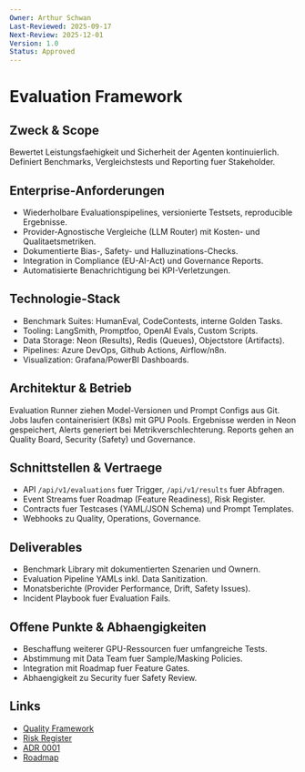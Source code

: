 ```yaml
---
Owner: Arthur Schwan
Last-Reviewed: 2025-09-17
Next-Review: 2025-12-01
Version: 1.0
Status: Approved
---
```

# Evaluation Framework

## Zweck & Scope
Bewertet Leistungsfaehigkeit und Sicherheit der Agenten kontinuierlich. Definiert Benchmarks, Vergleichstests und Reporting fuer Stakeholder.

## Enterprise-Anforderungen
- Wiederholbare Evaluationspipelines, versionierte Testsets, reproducible Ergebnisse.
- Provider-Agnostische Vergleiche (LLM Router) mit Kosten- und Qualitaetsmetriken.
- Dokumentierte Bias-, Safety- und Halluzinations-Checks.
- Integration in Compliance (EU-AI-Act) und Governance Reports.
- Automatisierte Benachrichtigung bei KPI-Verletzungen.

## Technologie-Stack
- Benchmark Suites: HumanEval, CodeContests, interne Golden Tasks.
- Tooling: LangSmith, Promptfoo, OpenAI Evals, Custom Scripts.
- Data Storage: Neon (Results), Redis (Queues), Objectstore (Artifacts).
- Pipelines: Azure DevOps, Github Actions, Airflow/n8n.
- Visualization: Grafana/PowerBI Dashboards.

## Architektur & Betrieb
Evaluation Runner ziehen Model-Versionen und Prompt Configs aus Git. Jobs laufen containerisiert (K8s) mit GPU Pools. Ergebnisse werden in Neon gespeichert, Alerts generiert bei Metrikverschlechterung. Reports gehen an Quality Board, Security (Safety) und Governance.

## Schnittstellen & Vertraege
- API `/api/v1/evaluations` fuer Trigger, `/api/v1/results` fuer Abfragen.
- Event Streams fuer Roadmap (Feature Readiness), Risk Register.
- Contracts fuer Testcases (YAML/JSON Schema) und Prompt Templates.
- Webhooks zu Quality, Operations, Governance.

## Deliverables
- Benchmark Library mit dokumentierten Szenarien und Ownern.
- Evaluation Pipeline YAMLs inkl. Data Sanitization.
- Monatsberichte (Provider Performance, Drift, Safety Issues).
- Incident Playbook fuer Evaluation Fails.

## Offene Punkte & Abhaengigkeiten
- Beschaffung weiterer GPU-Ressourcen fuer umfangreiche Tests.
- Abstimmung mit Data Team fuer Sample/Masking Policies.
- Integration mit Roadmap fuer Feature Gates.
- Abhaengigkeit zu Security fuer Safety Review.

## Links
- [Quality Framework](md.html?path=quality/quality.md)
- [Risk Register](md.html?path=risk/risk.md)
- [ADR 0001](md.html?path=adr/ADR-0001-llm-provider-agnostic.md)
- [Roadmap](md.html?path=roadmap.md)


